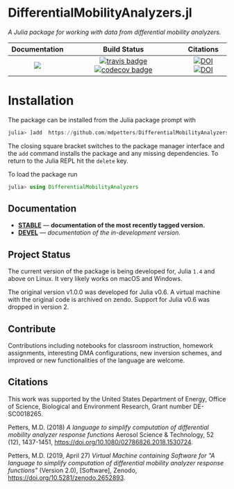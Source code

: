 # DifferentialMobilityAnalyzers.jl

*A Julia package for working with data from differential mobility analyzers.*

| **Documentation**                                                               | **Build Status**                                                                                | **Citations** |
|:-------------------------------------------------------------------------------:|:-----------------------------------------------------------------------------------------------:|:-------------------------------------------------------------------------------------------------------------------------------------------:|
| [![][docs-stable-img]](docs/DOCUMENTATION.md) | [![travis badge][travis_badge]][travis_url] [![codecov badge][codecov_badge]][codecov_url] | [![DOI](https://img.shields.io/badge/DOI-10.1080/02786826.2018.1530724-blue?label=DOI)](https://doi.org/10.1080/02786826.2018.1530724) [![DOI](https://zenodo.org/badge/DOI/10.5281/zenodo.2652893.svg)](https://doi.org/10.5281/zenodo.2652893)  |

# Installation

The package can be installed from the Julia package prompt with

```julia
julia> ]add  https://github.com/mdpetters/DifferentialMobilityAnalyzers.jl.git
```

The closing square bracket switches to the package manager interface and the ```add``` command installs the package and any missing dependencies. To return to the Julia REPL hit the ```delete``` key.

To load the package run

```julia
julia> using DifferentialMobilityAnalyzers
```


## Documentation

- [**STABLE**][docs-stable-url] &mdash; **documentation of the most recently tagged version.**
- [**DEVEL**][docs-dev-url] &mdash; *documentation of the in-development version.*


## Project Status
The current version of the package is being developed for, Julia `1.4` and above on Linux. It very likely works on macOS and Windows.

The original version v1.0.0 was developed for Julia v0.6. A virtual machine with the original code is archived on zendo. Support for Julia v0.6 was dropped in version 2. 

## Contribute
Contributions including notebooks for classroom instruction, homework assignments, interesting DMA configurations, new inversion schemes, and improved or new functionalities of the language are welcome.

## Citations
This work was supported by the United States Department of Energy, Office of Science, Biological and Environment Research, Grant number DE-SC0018265.

Petters, M.D. (2018) <i> A language to simplify computation of differential mobility analyzer response functions </i> Aerosol Science & Technology, 52 (12), 1437-1451, https://doi.org/10.1080/02786826.2018.1530724.

Petters, M.D. (2019, April 27) <i> Virtual Machine containing Software for "A language to simplify computation of differential mobility analyzer response functions"</i> (Version 2.0), [Software], Zenodo, https://doi.org/10.5281/zenodo.2652893.

[travis_badge]: https://travis-ci.org/mdpetters/DifferentialMobilityAnalyzers.jl.svg?branch=master
[travis_url]: https://travis-ci.org/mdpetters/DifferentialMobilityAnalyzers.jl

[appveyor_badge]: https://ci.appveyor.com/api/projects/status/github/mdpetters/DifferentialMobilityAnalyzers.jl?svg=true&branch=master

[appveyor_url]: https://ci.appveyor.com/project/mdpetters/differentialmobilityanalyzers-jl

[codecov_badge]: http://codecov.io/github/mdpetters/DifferentialMobilityAnalyzers.jl/coverage.svg?branch=master
[codecov_url]: http://codecov.io/github/mdpetters/DifferentialMobilityAnalyzers.jl?branch=master

[docs-dev-img]: https://img.shields.io/badge/docs-dev-blue.svg
[docs-dev-url]: https://mdpetters.github.io/DifferentialMobilityAnalyzers.jl/latest/

[docs-stable-img]: https://img.shields.io/badge/docs-stable-blue.svg
[docs-stable-url]: https://mdpetters.github.io/DifferentialMobilityAnalyzers.jl/latest/